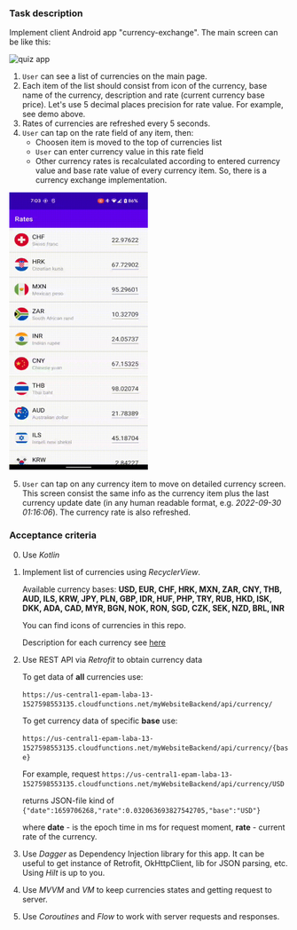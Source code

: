 ### Task description

Implement client Android app "currency-exchange". The main screen can be like this:
	
  <img alt="quiz app" src="/img/demo.gif" width="250" height="500" />

1) `User` can see a list of currencies on the main page.
2) Each item of the list should consist from icon of the currency, base name of the currency, description and rate (current currency base price). Let's use 5 decimal places precision for rate value. For example, see demo above.
3) Rates of currencies are refreshed every 5 seconds.
4) `User` can tap on the rate field of any item, then:
    - Choosen item is moved to the top of currencies list
    - `User` can enter currency value in this rate field
    - Other currency rates is recalculated according to entered currency value and base rate value of every currency item. So, there is a currency exchange implementation. 

  <img alt="set value" src="/img/demo2.gif" width="250" height="500" />

5) `User` can tap on any currency item to move on detailed currency screen. This screen consist the same info as the currency item plus the last currency update date (in any human readable format, e.g. *2022-09-30 01:16:06*). The currency rate is also refreshed.
 
### Acceptance criteria

0) Use *Kotlin*

1) Implement list of currencies using *RecyclerView*. 

    Available currency bases: **USD, EUR, CHF, HRK, MXN, ZAR, CNY, THB, AUD, ILS, KRW, JPY, PLN, GBP, IDR, HUF, PHP, TRY, RUB, HKD, ISK, DKK, ADA, CAD, MYR, BGN, NOK, RON, SGD, CZK, SEK, NZD, BRL, INR**

    You can find icons of currencies in this repo.

    Description for each currency see [here](strings.xml)


2) Use REST API via *Retrofit* to obtain currency data

    To get data of **all** currencies use:

      ```https://us-central1-epam-laba-13-1527598553135.cloudfunctions.net/myWebsiteBackend/api/currency/```

    To get currency data of specific **base** use: 

      ```https://us-central1-epam-laba-13-1527598553135.cloudfunctions.net/myWebsiteBackend/api/currency/{base}```

    For example, request ```https://us-central1-epam-laba-13-1527598553135.cloudfunctions.net/myWebsiteBackend/api/currency/USD``` 

    returns JSON-file kind of ```{"date":1659706268,"rate":0.032063693827542705,"base":"USD"}``` 

    where **date** - is the epoch time in ms for request moment, **rate** - current rate of the currency.

3) Use *Dagger* as Dependency Injection library for this app. It can be useful to get instance of Retrofit, OkHttpClient, lib for JSON parsing, etc. Using *Hilt* is up to you.

4) Use *MVVM* and *VM* to keep currencies states and getting request to server.

5) Use *Coroutines* and *Flow* to work with server requests and responses.  

